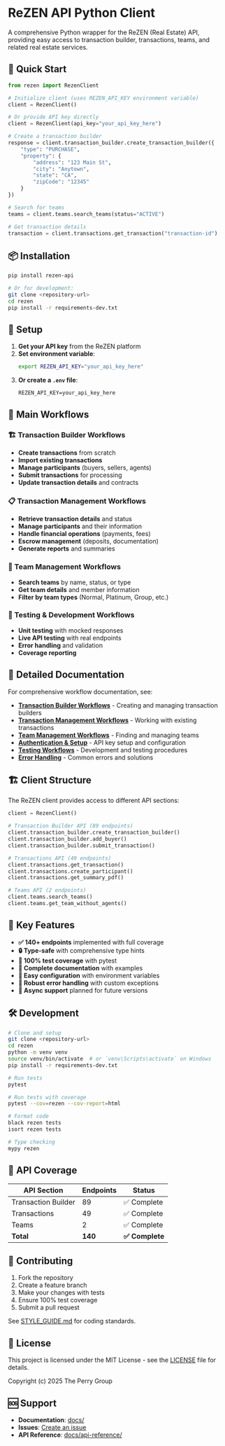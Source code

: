 # ReZEN API Python Client

A comprehensive Python wrapper for the ReZEN (Real Estate) API, providing easy access to transaction builder, transactions, teams, and related real estate services.

## 🚀 Quick Start

```python
from rezen import RezenClient

# Initialize client (uses REZEN_API_KEY environment variable)
client = RezenClient()

# Or provide API key directly
client = RezenClient(api_key="your_api_key_here")

# Create a transaction builder
response = client.transaction_builder.create_transaction_builder({
    "type": "PURCHASE",
    "property": {
        "address": "123 Main St",
        "city": "Anytown",
        "state": "CA",
        "zipCode": "12345"
    }
})

# Search for teams
teams = client.teams.search_teams(status="ACTIVE")

# Get transaction details
transaction = client.transactions.get_transaction("transaction-id")
```

## 📦 Installation

```bash
pip install rezen-api

# Or for development:
git clone <repository-url>
cd rezen
pip install -r requirements-dev.txt
```

## 🔧 Setup

1. **Get your API key** from the ReZEN platform
2. **Set environment variable**:
   ```bash
   export REZEN_API_KEY="your_api_key_here"
   ```
3. **Or create a `.env` file**:
   ```
   REZEN_API_KEY=your_api_key_here
   ```

## 🔄 Main Workflows

### 🏗️ Transaction Builder Workflows
- **Create transactions** from scratch
- **Import existing transactions** 
- **Manage participants** (buyers, sellers, agents)
- **Submit transactions** for processing
- **Update transaction details** and contracts

### 📋 Transaction Management Workflows  
- **Retrieve transaction details** and status
- **Manage participants** and their information
- **Handle financial operations** (payments, fees)
- **Escrow management** (deposits, documentation)
- **Generate reports** and summaries

### 👥 Team Management Workflows
- **Search teams** by name, status, or type
- **Get team details** and member information
- **Filter by team types** (Normal, Platinum, Group, etc.)

### 🧪 Testing & Development Workflows
- **Unit testing** with mocked responses
- **Live API testing** with real endpoints
- **Error handling** and validation
- **Coverage reporting**

## 📖 Detailed Documentation

For comprehensive workflow documentation, see:

- **[Transaction Builder Workflows](docs/workflows/transaction-builder.md)** - Creating and managing transaction builders
- **[Transaction Management Workflows](docs/workflows/transactions.md)** - Working with existing transactions
- **[Team Management Workflows](docs/workflows/teams.md)** - Finding and managing teams
- **[Authentication & Setup](docs/workflows/authentication.md)** - API key setup and configuration
- **[Testing Workflows](docs/workflows/testing.md)** - Development and testing procedures
- **[Error Handling](docs/workflows/error-handling.md)** - Common errors and solutions

## 🏗️ Client Structure

The ReZEN client provides access to different API sections:

```python
client = RezenClient()

# Transaction Builder API (89 endpoints)
client.transaction_builder.create_transaction_builder()
client.transaction_builder.add_buyer()
client.transaction_builder.submit_transaction()

# Transactions API (49 endpoints) 
client.transactions.get_transaction()
client.transactions.create_participant()
client.transactions.get_summary_pdf()

# Teams API (2 endpoints)
client.teams.search_teams()
client.teams.get_team_without_agents()
```

## 🎯 Key Features

- **✅ 140+ endpoints** implemented with full coverage
- **🔒 Type-safe** with comprehensive type hints
- **🧪 100% test coverage** with pytest
- **📝 Complete documentation** with examples
- **🔧 Easy configuration** with environment variables
- **🚨 Robust error handling** with custom exceptions
- **🔄 Async support** planned for future versions

## 🛠️ Development

```bash
# Clone and setup
git clone <repository-url>
cd rezen
python -m venv venv
source venv/bin/activate  # or `venv\Scripts\activate` on Windows
pip install -r requirements-dev.txt

# Run tests
pytest

# Run tests with coverage
pytest --cov=rezen --cov-report=html

# Format code
black rezen tests
isort rezen tests

# Type checking
mypy rezen
```

## 📄 API Coverage

| API Section | Endpoints | Status |
|-------------|-----------|--------|
| Transaction Builder | 89 | ✅ Complete |
| Transactions | 49 | ✅ Complete |  
| Teams | 2 | ✅ Complete |
| **Total** | **140** | **✅ Complete** |

## 🤝 Contributing

1. Fork the repository
2. Create a feature branch
3. Make your changes with tests
4. Ensure 100% test coverage
5. Submit a pull request

See [STYLE_GUIDE.md](STYLE_GUIDE.md) for coding standards.

## 📝 License

This project is licensed under the MIT License - see the [LICENSE](LICENSE) file for details.

Copyright (c) 2025 The Perry Group

## 🆘 Support

- **Documentation**: [docs/](docs/)
- **Issues**: [Create an issue](../../issues)
- **API Reference**: [docs/api-reference/](docs/api-reference/) 